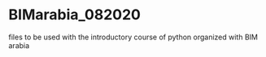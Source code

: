 # BIMarabia_082020
files to be used with the introductory course of python organized with BIM arabia
